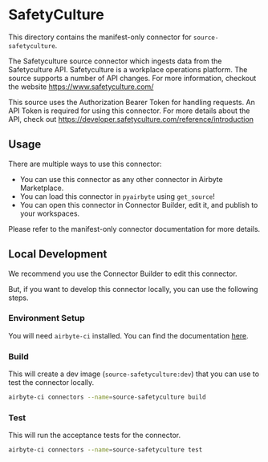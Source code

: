 # SafetyCulture
This directory contains the manifest-only connector for `source-safetyculture`.

The Safetyculture source connector which ingests data from the Safetyculture API.
Safetyculture is a workplace operations platform. The source supports a number of API changes.
For more information, checkout the website https://www.safetyculture.com/

This source uses the Authorization Bearer Token for handling requests.
An API Token is required for using this connector.
For more details about the API, check out https://developer.safetyculture.com/reference/introduction

## Usage
There are multiple ways to use this connector:
- You can use this connector as any other connector in Airbyte Marketplace.
- You can load this connector in `pyairbyte` using `get_source`!
- You can open this connector in Connector Builder, edit it, and publish to your workspaces.

Please refer to the manifest-only connector documentation for more details.

## Local Development
We recommend you use the Connector Builder to edit this connector.

But, if you want to develop this connector locally, you can use the following steps.

### Environment Setup
You will need `airbyte-ci` installed. You can find the documentation [here](airbyte-ci).

### Build
This will create a dev image (`source-safetyculture:dev`) that you can use to test the connector locally.
```bash
airbyte-ci connectors --name=source-safetyculture build
```

### Test
This will run the acceptance tests for the connector.
```bash
airbyte-ci connectors --name=source-safetyculture test
```

